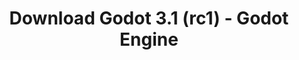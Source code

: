 ---
# Generated by /tools/generators/src/download_archive_generator !!! do not edit by hand !!!
title: 'Download Godot 3.1 (rc1) - Godot Engine'
type: 'download/archive'
name: '3.1'
flavor: 'rc1'
release_date: '2019-03-08T03:00:00-00:00'
release_notes: 'article/release-candidate-godot-3-1-rc-1/'
primaryPlatforms:
  - 'android.apk'
  - 'linux.64'
  - 'macos.universal'
  - 'windows.64'
  - 'linux_server.headless.64'
  - 'web'
  - 'templates'
links:
  android.apk:
    name: 'android.apk'
    title: 'Android'
    caption: 'APK Universal (ARM64 + ARMv7 + x86_64 + x86)'
    tags:
      - 'APK download'
      - 'ARM64/v7'
      - 'x86 (64 & 32 bit)'
    hosts:
      github_builds:
        regular: 'https://github.com/godotengine/godot-builds/releases/download/3.1-rc1/Godot_v3.1-rc1_android_editor.apk'
        mono: '#'
      github:
        regular: 'https://github.com/godotengine/godot/releases/download/3.1-rc1/Godot_v3.1-rc1_android_editor.apk'
        mono: '#'
  linux.64:
    name: 'linux.64'
    title: 'Linux'
    caption: 'Padrão (x86_64)'
    tags:
      - '64 bit'
    hosts:
      github_builds:
        regular: 'https://github.com/godotengine/godot-builds/releases/download/3.1-rc1/Godot_v3.1-rc1_x11.64.zip'
        mono: 'https://github.com/godotengine/godot-builds/releases/download/3.1-rc1/Godot_v3.1-rc1_mono_x11_64.zip'
      github:
        regular: 'https://github.com/godotengine/godot/releases/download/3.1-rc1/Godot_v3.1-rc1_x11.64.zip'
        mono: 'https://github.com/godotengine/godot/releases/download/3.1-rc1/Godot_v3.1-rc1_mono_x11_64.zip'
  macos.universal:
    name: 'macos.universal'
    title: 'macOS'
    caption: 'Universal (x86_64 + Silício da Apple)'
    tags:
      - 'Intel/Apple Silicon'
      - '64 bit'
    hosts:
      github_builds:
        regular: 'https://github.com/godotengine/godot-builds/releases/download/3.1-rc1/Godot_v3.1-rc1_osx.universal.zip'
        mono: 'https://github.com/godotengine/godot-builds/releases/download/3.1-rc1/Godot_v3.1-rc1_mono_osx.universal.zip'
      github:
        regular: 'https://github.com/godotengine/godot/releases/download/3.1-rc1/Godot_v3.1-rc1_osx.universal.zip'
        mono: 'https://github.com/godotengine/godot/releases/download/3.1-rc1/Godot_v3.1-rc1_mono_osx.universal.zip'
  windows.64:
    name: 'windows.64'
    title: 'Windows'
    caption: 'Padrão (x86_64)'
    tags:
      - '64 bit'
    hosts:
      github_builds:
        regular: 'https://github.com/godotengine/godot-builds/releases/download/3.1-rc1/Godot_v3.1-rc1_win64.exe.zip'
        mono: 'https://github.com/godotengine/godot-builds/releases/download/3.1-rc1/Godot_v3.1-rc1_mono_win64.zip'
      github:
        regular: 'https://github.com/godotengine/godot/releases/download/3.1-rc1/Godot_v3.1-rc1_win64.exe.zip'
        mono: 'https://github.com/godotengine/godot/releases/download/3.1-rc1/Godot_v3.1-rc1_mono_win64.zip'
  linux_server.headless.64:
    name: 'linux_server.headless.64'
    title: 'Linux Server'
    caption: 'Headless (x86_64)'
    tags:
      - '64 bit'
      - 'Headless'
    hosts:
      github_builds:
        regular: 'https://github.com/godotengine/godot-builds/releases/download/3.1-rc1/Godot_v3.1-rc1_linux_headless.64.zip'
        mono: 'https://github.com/godotengine/godot-builds/releases/download/3.1-rc1/Godot_v3.1-rc1_mono_linux_headless_64.zip'
      github:
        regular: 'https://github.com/godotengine/godot/releases/download/3.1-rc1/Godot_v3.1-rc1_linux_headless.64.zip'
        mono: 'https://github.com/godotengine/godot/releases/download/3.1-rc1/Godot_v3.1-rc1_mono_linux_headless_64.zip'
  web:
    name: 'web'
    title: 'Editor Web'
    caption: ''
    tags:
      - 'Self-hosted'
      - 'Cross-platform'
    hosts:
      github_builds:
        regular: 'https://github.com/godotengine/godot-builds/releases/download/3.1-rc1/Godot_v3.1-rc1_web_editor.zip'
        mono: '#'
      github:
        regular: 'https://github.com/godotengine/godot/releases/download/3.1-rc1/Godot_v3.1-rc1_web_editor.zip'
        mono: '#'
  linux.32:
    name: 'linux.32'
    title: 'Linux'
    caption: 'Padrão (x86)'
    tags:
      - '32 bit'
    hosts:
      github_builds:
        regular: 'https://github.com/godotengine/godot-builds/releases/download/3.1-rc1/Godot_v3.1-rc1_x11.32.zip'
        mono: 'https://github.com/godotengine/godot-builds/releases/download/3.1-rc1/Godot_v3.1-rc1_mono_x11_32.zip'
      github:
        regular: 'https://github.com/godotengine/godot/releases/download/3.1-rc1/Godot_v3.1-rc1_x11.32.zip'
        mono: 'https://github.com/godotengine/godot/releases/download/3.1-rc1/Godot_v3.1-rc1_mono_x11_32.zip'
  windows.32:
    name: 'windows.32'
    title: 'Windows'
    caption: 'Padrão (x86)'
    tags:
      - '32 bit'
    hosts:
      github_builds:
        regular: 'https://github.com/godotengine/godot-builds/releases/download/3.1-rc1/Godot_v3.1-rc1_win32.exe.zip'
        mono: 'https://github.com/godotengine/godot-builds/releases/download/3.1-rc1/Godot_v3.1-rc1_mono_win32.zip'
      github:
        regular: 'https://github.com/godotengine/godot/releases/download/3.1-rc1/Godot_v3.1-rc1_win32.exe.zip'
        mono: 'https://github.com/godotengine/godot/releases/download/3.1-rc1/Godot_v3.1-rc1_mono_win32.zip'
  linux_server.64:
    name: 'linux_server.64'
    title: 'Servidor Linux'
    caption: 'Padrão (x86_64)'
    tags:
      - '64 bit'
    hosts:
      github_builds:
        regular: 'https://github.com/godotengine/godot-builds/releases/download/3.1-rc1/Godot_v3.1-rc1_linux_server.64.zip'
        mono: 'https://github.com/godotengine/godot-builds/releases/download/3.1-rc1/Godot_v3.1-rc1_mono_linux_server_64.zip'
      github:
        regular: 'https://github.com/godotengine/godot/releases/download/3.1-rc1/Godot_v3.1-rc1_linux_server.64.zip'
        mono: 'https://github.com/godotengine/godot/releases/download/3.1-rc1/Godot_v3.1-rc1_mono_linux_server_64.zip'
  aar_library:
    name: 'aar_library'
    title: 'Biblioteca de AAR'
    caption: ''
    tags:
      - 'Android plugins'
      - 'Java'
      - 'Kotlin'
    hosts:
      github_builds:
        regular: 'https://github.com/godotengine/godot-builds/releases/download/3.1-rc1/godot-lib.3.1.rc1.release.aar'
        mono: 'https://github.com/godotengine/godot-builds/releases/download/3.1-rc1/godot-lib.3.1.rc1.mono.release.aar'
      github:
        regular: 'https://github.com/godotengine/godot/releases/download/3.1-rc1/godot-lib.3.1.rc1.release.aar'
        mono: 'https://github.com/godotengine/godot/releases/download/3.1-rc1/godot-lib.3.1.rc1.mono.release.aar'
  templates:
    name: 'templates'
    title: 'Modelos de exportação'
    caption: ''
    tags:
      - 'Utilizado para exportar os seus jogos para todas as plataformas suportadas'
    hosts:
      github_builds:
        regular: 'https://github.com/godotengine/godot-builds/releases/download/3.1-rc1/Godot_v3.1-rc1_export_templates.tpz'
        mono: 'https://github.com/godotengine/godot-builds/releases/download/3.1-rc1/Godot_v3.1-rc1_mono_export_templates.tpz'
      github:
        regular: 'https://github.com/godotengine/godot/releases/download/3.1-rc1/Godot_v3.1-rc1_export_templates.tpz'
        mono: 'https://github.com/godotengine/godot/releases/download/3.1-rc1/Godot_v3.1-rc1_mono_export_templates.tpz'
---